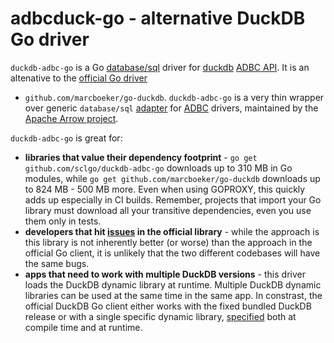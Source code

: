 # adbcduck-go - alternative DuckDB Go driver

`duckdb-adbc-go` is a Go [database/sql](https://pkg.go.dev/database/sql) driver for [duckdb](https://duckdb.org/)
 [ADBC API](https://duckdb.org/docs/clients/adbc). It is an altenative to the [official Go driver](https://duckdb.org/docs/clients/go) 
- `github.com/marcboeker/go-duckdb`.
`duckdb-adbc-go` is a very thin wrapper over generic `database/sql` [adapter](https://pkg.go.dev/github.com/apache/arrow-adbc/go/adbc/sqldriver) 
for [ADBC](https://arrow.apache.org/adbc/) drivers, maintained by the [Apache Arrow project](https://arrow.apache.org/).

`duckdb-adbc-go` is great for:

- **libraries that value their dependency footprint** - `go get github.com/sclgo/duckdb-adbc-go` downloads up to 310 MB in Go modules,
  while `go get github.com/marcboeker/go-duckdb` downloads up to 824 MB - 500 MB more. Even when using GOPROXY, this quickly adds up
  especially in CI builds. Remember, projects that import your Go library must download all your transitive dependencies, even
  you use them only in tests.
- **developers that hit [issues](https://github.com/marcboeker/go-duckdb/issues) in the official library** - while the approach
  is this library is not inherently better (or worse) than the approach in the official Go client, it is unlikely that
  the two different codebases will have the same bugs.
- **apps that need to work with multiple DuckDB versions** - this driver loads the DuckDB dynamic library at runtime.
  Multiple DuckDB dynamic libraries can be used at the same time in the same app. In constrast, the 
  official DuckDB Go client either works with the fixed bundled DuckDB release or with a single specific dynamic 
  library, [specified](https://github.com/marcboeker/go-duckdb?tab=readme-ov-file#dynamic-linking) both at compile time and at runtime.


